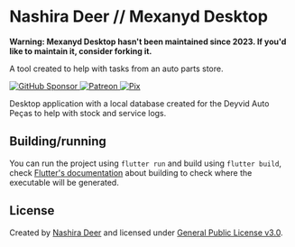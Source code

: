 # Nashira Deer // Mexanyd Desktop

**Warning: Mexanyd Desktop hasn't been maintained since 2023. If you'd like to maintain it, consider forking it.**

A tool created to help with tasks from an auto parts store.

[![GitHub Sponsor](https://img.shields.io/badge/GitHub%20Sponsor-181717?style=for-the-badge&logo=github&logoColor=%23fff)
](https://github.com/sponsors/nashiradeer)
[![Patreon](https://img.shields.io/badge/Patreon-%23000?style=for-the-badge&logo=patreon&logoColor=%23fff)
](https://www.patreon.com/nashiradeer)
[![Pix](https://img.shields.io/badge/Pix-%2377B6A8?style=for-the-badge&logo=pix&logoColor=%23fff)](https://pixie.gg/nashiradeer)

Desktop application with a local database created for the Deyvid Auto Peças to help with stock and service logs.

## Building/running

You can run the project using `flutter run` and build using `flutter build`, check [Flutter's documentation](https://docs.flutter.dev/) about building to check where the executable will be generated.

## License

Created by [Nashira Deer](https://www.nashiradeer.com) and licensed under [General Public License v3.0](https://github.com/nashiradeer/mexanyd-desktop/blob/main/LICENSE.txt).
